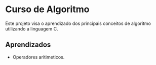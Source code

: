 
# Curso de Algoritmo

Este projeto visa o aprendizado dos principais conceitos de algoritmo utilizando a linguagem C. 


## Aprendizados

- Operadores aritimeticos. 